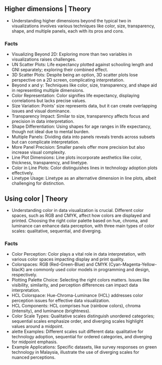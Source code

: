 ## Higher dimensions | Theory
- Understanding higher dimensions beyond the typical two in visualizations involves various techniques like color, size, transparency, shape, and multiple panels, each with its pros and cons.

### Facts
- Visualizing Beyond 2D: Exploring more than two variables in visualizations raises challenges.
- UN Scatter Plots: Life expectancy plotted against schooling length and GNI separately; exploring their combined effect.
- 3D Scatter Plots: Despite being an option, 3D scatter plots lose perspective on a 2D screen, complicating interpretation.
- Beyond x and y: Techniques like color, size, transparency, and shape aid in representing multiple dimensions.
- Color Representation: Color signifies life expectancy, displaying correlations but lacks precise values.
- Size Variation: Points' size represents data, but it can create overlapping issues and visual dominance.
- Transparency Impact: Similar to size, transparency affects focus and precision in data interpretation.
- Shape Differentiation: Using shapes for age ranges in life expectancy, though not ideal due to mental burden.
- Multiple Panels: Dividing data into panels reveals trends across subsets but can complicate interpretation.
- More Panel Precision: Smaller panels offer more precision but also increase visual complexity.
- Line Plot Dimensions: Line plots incorporate aesthetics like color, thickness, transparency, and linetype.
- Color in Line Plots: Color distinguishes lines in technology adoption plots effectively.
- Linetype Usage: Linetype as an alternative dimension in line plots, albeit challenging for distinction.

## Using color | Theory
- Understanding color in data visualization is crucial. Different color spaces, such as RGB and CMYK, affect how colors are displayed and printed. Choosing the right color palette based on hue, chroma, and luminance can enhance data perception, with three main types of color scales: qualitative, sequential, and diverging.

### Facts
- Color Perception: Color plays a vital role in data interpretation, with various color spaces impacting display and print quality.
- Colorspaces: RGB (Red-Green-Blue) and CMYK (Cyan-Magenta-Yellow-blacK) are commonly used color models in programming and design, respectively.
- Plotting Palette Choice: Selecting the right colors matters. Issues like visibility, similarity, and perception differences can impact data interpretation.
-  HCL Colorspace: Hue-Chroma-Luminance (HCL) addresses color perception issues for effective data visualization.
-  HCL Components: HCL comprises hue (rainbow colors), chroma (intensity), and luminance (brightness).
-  Color Scale Types: Qualitative scales distinguish unordered categories; sequential scales emphasize order, and diverging scales highlight values around a midpoint.
-  alette Examples: Different scales suit different data: qualitative for technology adoption, sequential for ordered categories, and diverging for midpoint emphasis.
- Example Applications: Specific datasets, like survey responses on green technology in Malaysia, illustrate the use of diverging scales for nuanced perceptions.
